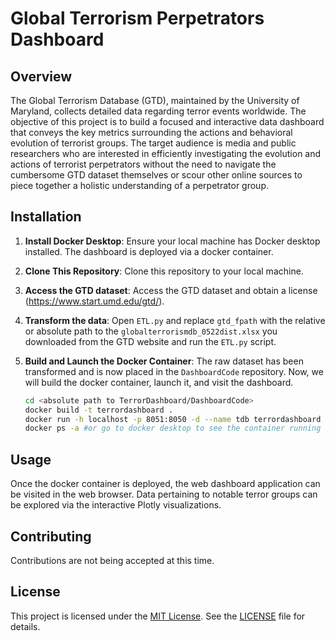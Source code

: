 # Global Terrorism Perpetrators Dashboard

## Overview

The Global Terrorism Database (GTD), maintained by the University of 
Maryland, collects detailed data regarding terror events worldwide. The 
objective of this project is to build a focused and interactive data dashboard 
that conveys the key metrics surrounding the actions and behavioral 
evolution of terrorist groups. The target audience is media and public 
researchers who are interested in efficiently investigating the evolution and 
actions of terrorist perpetrators without the need to navigate the 
cumbersome GTD dataset themselves or scour other online sources to piece 
together a holistic understanding of a perpetrator group.

## Installation

1. **Install Docker Desktop**: 
   Ensure your local machine has Docker desktop installed. The dashboard is deployed via a docker container.

2. **Clone This Repository**: 
   Clone this repository to your local machine.

3. **Access the GTD dataset**: 
   Access the GTD dataset and obtain a license (https://www.start.umd.edu/gtd/).

4. **Transform the data**: 
   Open `ETL.py` and replace `gtd_fpath` with the relative or absolute path to the `globalterrorismdb_0522dist.xlsx` you downloaded from the GTD website and run the `ETL.py` script.

5. **Build and Launch the Docker Container**: 
   The raw dataset has been transformed and is now placed in the `DashboardCode` repository. Now, we will build the docker container, launch it, and visit the dashboard.

   ```bash
   cd <absolute path to TerrorDashboard/DashboardCode>
   docker build -t terrordashboard .
   docker run -h localhost -p 8051:8050 -d --name tdb terrordashboard
   docker ps -a #or go to docker desktop to see the container running on: http://localhost:8051
   ```

## Usage

Once the docker container is deployed, the web dashboard application can be visited in the web browser. Data pertaining to notable terror groups can be explored via the interactive Plotly visualizations.

## Contributing

Contributions are not being accepted at this time.

## License

This project is licensed under the [MIT License](LICENSE). See the [LICENSE](LICENSE) file for details.
